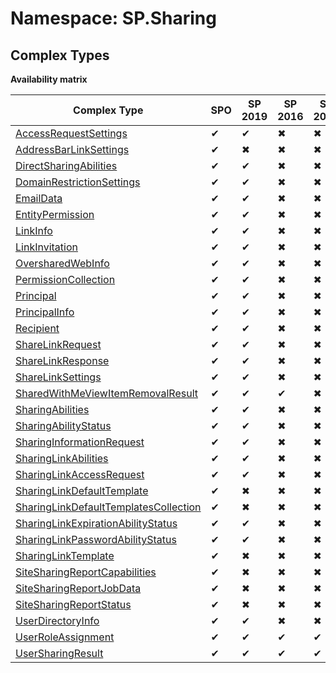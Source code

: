 # Namespace: SP.Sharing

## Complex Types

**Availability matrix**

Complex Type | SPO | SP 2019 | SP 2016 | SP 2013
----------|-----|---------|---------|--------
[AccessRequestSettings](./ComplexTypes/AccessRequestSettings.md) | ✔ | ✔ | ✖ | ✖
[AddressBarLinkSettings](./ComplexTypes/AddressBarLinkSettings.md) | ✔ | ✖ | ✖ | ✖
[DirectSharingAbilities](./ComplexTypes/DirectSharingAbilities.md) | ✔ | ✔ | ✖ | ✖
[DomainRestrictionSettings](./ComplexTypes/DomainRestrictionSettings.md) | ✔ | ✔ | ✖ | ✖
[EmailData](./ComplexTypes/EmailData.md) | ✔ | ✔ | ✖ | ✖
[EntityPermission](./ComplexTypes/EntityPermission.md) | ✔ | ✔ | ✖ | ✖
[LinkInfo](./ComplexTypes/LinkInfo.md) | ✔ | ✔ | ✖ | ✖
[LinkInvitation](./ComplexTypes/LinkInvitation.md) | ✔ | ✔ | ✖ | ✖
[OversharedWebInfo](./ComplexTypes/OversharedWebInfo.md) | ✔ | ✔ | ✖ | ✖
[PermissionCollection](./ComplexTypes/PermissionCollection.md) | ✔ | ✔ | ✖ | ✖
[Principal](./ComplexTypes/Principal.md) | ✔ | ✔ | ✖ | ✖
[PrincipalInfo](./ComplexTypes/PrincipalInfo.md) | ✔ | ✔ | ✖ | ✖
[Recipient](./ComplexTypes/Recipient.md) | ✔ | ✔ | ✖ | ✖
[ShareLinkRequest](./ComplexTypes/ShareLinkRequest.md) | ✔ | ✔ | ✖ | ✖
[ShareLinkResponse](./ComplexTypes/ShareLinkResponse.md) | ✔ | ✔ | ✖ | ✖
[ShareLinkSettings](./ComplexTypes/ShareLinkSettings.md) | ✔ | ✔ | ✖ | ✖
[SharedWithMeViewItemRemovalResult](./ComplexTypes/SharedWithMeViewItemRemovalResult.md) | ✔ | ✔ | ✔ | ✖
[SharingAbilities](./ComplexTypes/SharingAbilities.md) | ✔ | ✔ | ✖ | ✖
[SharingAbilityStatus](./ComplexTypes/SharingAbilityStatus.md) | ✔ | ✔ | ✖ | ✖
[SharingInformationRequest](./ComplexTypes/SharingInformationRequest.md) | ✔ | ✔ | ✖ | ✖
[SharingLinkAbilities](./ComplexTypes/SharingLinkAbilities.md) | ✔ | ✔ | ✖ | ✖
[SharingLinkAccessRequest](./ComplexTypes/SharingLinkAccessRequest.md) | ✔ | ✔ | ✖ | ✖
[SharingLinkDefaultTemplate](./ComplexTypes/SharingLinkDefaultTemplate.md) | ✔ | ✖ | ✖ | ✖
[SharingLinkDefaultTemplatesCollection](./ComplexTypes/SharingLinkDefaultTemplatesCollection.md) | ✔ | ✖ | ✖ | ✖
[SharingLinkExpirationAbilityStatus](./ComplexTypes/SharingLinkExpirationAbilityStatus.md) | ✔ | ✔ | ✖ | ✖
[SharingLinkPasswordAbilityStatus](./ComplexTypes/SharingLinkPasswordAbilityStatus.md) | ✔ | ✔ | ✖ | ✖
[SharingLinkTemplate](./ComplexTypes/SharingLinkTemplate.md) | ✔ | ✖ | ✖ | ✖
[SiteSharingReportCapabilities](./ComplexTypes/SiteSharingReportCapabilities.md) | ✔ | ✖ | ✖ | ✖
[SiteSharingReportJobData](./ComplexTypes/SiteSharingReportJobData.md) | ✔ | ✖ | ✖ | ✖
[SiteSharingReportStatus](./ComplexTypes/SiteSharingReportStatus.md) | ✔ | ✖ | ✖ | ✖
[UserDirectoryInfo](./ComplexTypes/UserDirectoryInfo.md) | ✔ | ✔ | ✖ | ✖
[UserRoleAssignment](./ComplexTypes/UserRoleAssignment.md) | ✔ | ✔ | ✔ | ✔
[UserSharingResult](./ComplexTypes/UserSharingResult.md) | ✔ | ✔ | ✔ | ✔
